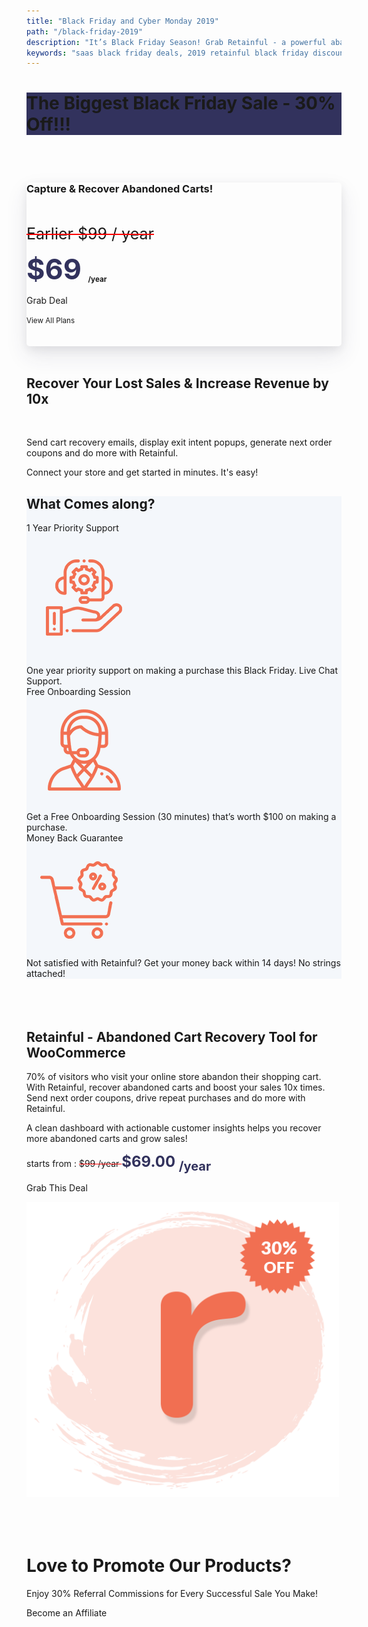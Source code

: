 ```yaml
---
title: "Black Friday and Cyber Monday 2019"
path: "/black-friday-2019"
description: "It’s Black Friday Season! Grab Retainful - a powerful abandoned cart recovery SaaS tool at 30% off. Also, get a Free Onboarding Session worth $100!"
keywords: "saas black friday deals, 2019 retainful black friday discounts, retainful bfcm offers"
---
```


<div class="p-5" style="background-color:#32325d;">

<container>

<div class="text-center text-white">

<h1 class="text-white">The Biggest Black Friday Sale - 30% Off!!!</h1>

</div>

</container>

</div>

<br>
<br>

<container>

<row class="justify-content-center">

<column size="6">

<div class="text-center customer-review" style="padding-bottom: 20px;border-radius: 5px; box-shadow: 0 15px 35px rgba(50,50,93,.1), 0 5px 15px rgba(0,0,0,.07);">

<div class="text-center BFCM-bg-primary">

### Capture & Recover Abandoned Carts!

</div>

<br>

<p>

<span style="text-decoration:line-through red; font-size: 25px;">Earlier $99 / year</span>

<strong><span style="font-size: 45px; color:#32325d;"> $69 </span> <sub>/year</sub></strong>

</p>

<row class="justify-content-center">

<div class="d-inline-flex align-items-baseline">


<div class="ml-2 mr-2">

<cta url="https://app.retainful.com/checkout/starter?utm_source=starter&utm_medium=buy_now&utm_campaign=bfcm_2019" target="_blank" rel="noopener">Grab Deal</cta>

</div>

<div class="ml-2 mr-2">

<small><link-text url="https://retainful.com/pricing" rel="noopener" target="_blank">View All Plans</link-text></small>

</div>

</div>

</row>

</div>

</div>

</column>

</row>

</container>

<br>

<container>

<div class="text-center p-5 py-4">

## Recover Your Lost Sales & Increase Revenue by 10x

<br>

Send cart recovery emails, display exit intent popups, generate next order coupons and do more with Retainful.

Connect your store and get started in minutes. It's easy!

</div>

</container>


<div class="py-5 bfcm-head" style="background-color:#f4f7fb;">

<container>

<div class="text-center py-2">

## What Comes along?

</div>

<row class="bfcm-head text-center">

<card size="4">
   <div slot="card-title">1 Year Priority Support</div>
    <div slot="card-image">
        <p><img src="../images/landingpage/black-friday/1-year-priority-support.png" alt="image Here"  /></p>
    </div>
    <div slot="card-body"> 
      One year priority support on making a purchase this Black Friday. Live Chat Support.
    </div>
</card>

<card size="4">
   <div slot="card-title">Free Onboarding Session</div>
    <div slot="card-image">
        <img src="../images/landingpage/black-friday/free-onboarding-session.png" alt="image Here"  />
    </div>
    <div slot="card-body"> 
        Get a Free Onboarding Session (30 minutes) that’s worth $100 on making a purchase.
    </div>
</card>

<card size="4">
   <div slot="card-title">Money Back Guarantee</div>
    <div slot="card-image">
        <img src="../images/landingpage/black-friday/30-discount-on-license-renewal.png" alt="image Here"/>
    </div>
    <div slot="card-body">
Not satisfied with Retainful? Get your money back within 14 days! No strings attached! 
    </div>
</card>

</row>

</container>

</div>


<br>
<br>
<br>

<container class="p-3">

<featurecontent featurebodysizeleft="6" featurebodysizerigth="6">

<div slot="right">

## Retainful - Abandoned Cart Recovery Tool for WooCommerce

70% of visitors who visit your online store abandon their shopping cart. With Retainful, recover abandoned carts and boost your sales 10x times. Send next order coupons, drive repeat purchases and do more with Retainful.

A clean dashboard with actionable customer insights helps you recover more abandoned carts and grow sales!

<p>starts from : <span style="text-decoration:line-through red;">$99 /year </span> 
<span style="font-size: x-large; font-weight: bold;color: #32325d;"><highlight>$69.00 <sub style="bottom: 0;">/year</sub></highlight></span></p>

<cta url="https://www.retainful.com/pricing" target="_blank" rel="noopener">Grab This Deal</cta>


</div>


<div slot="left">

<img src="../images/landingpage/black-friday/retainful---abandoned-cart-recovery-tool-for-woocommerce1.png" width="500"/>


</div>

</featurecontent>

</container>

<br>
<br>
<br>



<reviews></reviews>

<div class="p-3">

<container>

<div class="p-5">

<row>

<column size="8">

# Love to Promote Our Products?

Enjoy 30% Referral Commissions for Every Successful Sale You Make!

</column>

<column size="4">

<cta url="https://www.retainful.com/partner-program" rel="noopener" target="_blank">Become an Affiliate</cta>

</column>

</row>

</div>

</container>

</div>
